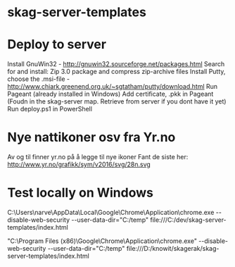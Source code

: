 # skag-server-templates

Deploy to server
==========================
Install GnuWin32 - http://gnuwin32.sourceforge.net/packages.html
Search for and install:
Zip	3.0	 package and compress zip-archive files
Install Putty, choose the .msi-file - http://www.chiark.greenend.org.uk/~sgtatham/putty/download.html
Run Pageant (already installed in Windows)
Add certificate, .pkk in Pageant (Foudn in the skag-server map. Retrieve from server if you dont have it yet)
Run deploy.ps1 in PowerShell


Nye nattikoner osv fra Yr.no
===========================
Av og til finner yr.no på å legge til nye ikoner
Fant de siste her: 
http://www.yr.no/grafikk/sym/v2016/svg/28n.svg


Test locally on Windows
=======================

   C:\Users\narve\AppData\Local\Google\Chrome\Application\chrome.exe --disable-web-security --user-data-dir="C:/temp" file:///C:/dev/skag-server-templates/index.html

"C:\Program Files (x86)\Google\Chrome\Application\chrome.exe" --disable-web-security --user-data-dir="C:/temp" file:///D:/knowit/skagerak/skag-server-templates/index.html
   

